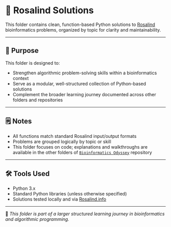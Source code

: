 # 🧬 Rosalind Solutions

This folder contains clean, function-based Python solutions to [Rosalind](https://rosalind.info) bioinformatics problems, organized by topic for clarity and maintainability.

---

## 📁 Purpose

This folder is designed to:

- Strengthen algorithmic problem-solving skills within a bioinformatics context  
- Serve as a modular, well-structured collection of Python-based solutions  
- Complement the broader learning journey documented across other folders and repositories  

---

## 🗒️ Notes

- All functions match standard Rosalind input/output formats  
- Problems are grouped logically by topic or skill  
- This folder focuses on code; explanations and walkthroughs are available in the other folders of  [`Bioinformatics Odyssey`](https://github.com/YOUR_USERNAME/bioinformatics-odyssey) repository  

---

## 🛠 Tools Used

- Python 3.x  
- Standard Python libraries (unless otherwise specified)  
- Solutions tested locally and via [Rosalind.info](https://rosalind.info)

---

📌 *This folder is part of a larger structured learning journey in bioinformatics and algorithmic programming.*
